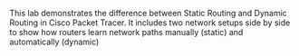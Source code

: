 This lab demonstrates the difference between Static Routing and Dynamic Routing in Cisco Packet Tracer.
It includes two network setups side by side to show how routers learn network paths manually (static) and automatically (dynamic)
